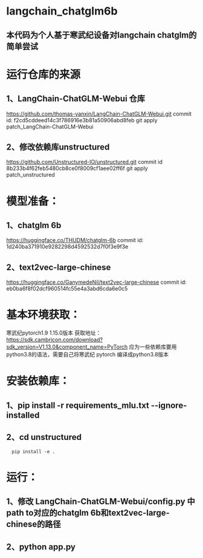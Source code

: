 # langchain_chatglm6b

## 本代码为个人基于寒武纪设备对langchain chatglm的简单尝试

# 运行仓库的来源

## 1、LangChain-ChatGLM-Webui 仓库
   https://github.com/thomas-yanxin/LangChain-ChatGLM-Webui.git
   commit id: f2cd5cddeed14c3f786916e3b81a50906abd8feb
   git apply patch_LangChain-ChatGLM-Webui

## 2、修改依赖库unstructured
   https://github.com/Unstructured-IO/unstructured.git
   commit id 8b233b4f62feb5480cb8ce0f8009cf1aee02ff6f
   git apply patch_unstructured


# 模型准备：
## 1、chatglm 6b
   https://huggingface.co/THUDM/chatglm-6b
   commit id: 1d240ba371910e9282298d4592532d7f0f3e9f3e
## 2、text2vec-large-chinese
   https://huggingface.co/GanymedeNil/text2vec-large-chinese
   commit id: eb0ba6f8f02dcf960514fc55e4a3abd6cda6e0c5

# 基本环境获取：
   寒武纪pytorch1.9 1.15.0版本
   获取地址：https://sdk.cambricon.com/download?sdk_version=V1.13.0&component_name=PyTorch
   应为一些依赖库要用python3.8的语法，需要自己将寒武纪 pytorch 编译成python3.8版本


# 安装依赖库：
## 1、pip install -r requirements_mlu.txt --ignore-installed
## 2、cd unstructured
      pip install -e .


# 运行：
## 1、修改 LangChain-ChatGLM-Webui/config.py 中path to对应的chatglm 6b和text2vec-large-chinese的路径
## 2、python app.py
